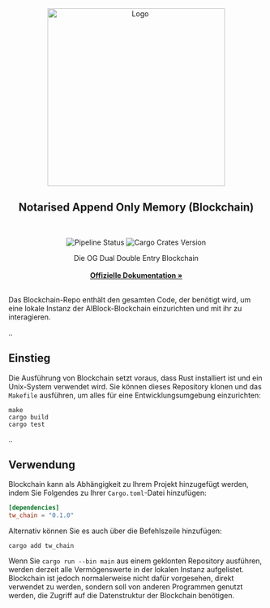 <div align="center">
  <a>
    <img src="https://github.com/AIBlockOfficial/Chain/blob/develop/assets/hero.svg" alt="Logo" style="width: 350px">
  </a>

  <h2 align="center">Notarised Append Only Memory (Blockchain)</h2> <div style="height:30px"></div>

  <div>
  <img src="https://img.shields.io/github/actions/workflow/status/AIBlockOfficial/Chain/rust.yml" alt="Pipeline Status" style="display:inline-block"/>
  <img src="https://img.shields.io/crates/v/tw_chain" alt="Cargo Crates Version" style="display:inline-block" />
  </div>

  <p align="center">
    Die OG Dual Double Entry Blockchain
    <br />
    <br />
    <a href="https://a-block.io"><strong>Offizielle Dokumentation »</strong></a>
    <br />
    <br />
  </p>
</div>

Das Blockchain-Repo enthält den gesamten Code, der benötigt wird, um eine lokale Instanz der AIBlock-Blockchain einzurichten und mit ihr zu interagieren.

..

## Einstieg

Die Ausführung von Blockchain setzt voraus, dass Rust installiert ist und ein Unix-System verwendet wird. Sie können dieses Repository klonen und das `Makefile` ausführen, um alles für eine Entwicklungsumgebung einzurichten:

```
make
cargo build
cargo test
```

..

## Verwendung

Blockchain kann als Abhängigkeit zu Ihrem Projekt hinzugefügt werden, indem Sie Folgendes zu Ihrer `Cargo.toml`-Datei hinzufügen:

```toml
[dependencies]
tw_chain = "0.1.0"
```

Alternativ können Sie es auch über die Befehlszeile hinzufügen:

```
cargo add tw_chain
```

Wenn Sie `cargo run --bin main` aus einem geklonten Repository ausführen, werden derzeit alle Vermögenswerte in der lokalen Instanz aufgelistet. Blockchain ist jedoch normalerweise nicht dafür vorgesehen, direkt verwendet zu werden, sondern soll von anderen Programmen genutzt werden, die Zugriff auf die Datenstruktur der Blockchain benötigen.
